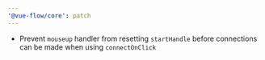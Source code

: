 ```yaml
---
'@vue-flow/core': patch
---
```


- Prevent `mouseup` handler from resetting `startHandle` before connections can be made when using `connectOnClick`
